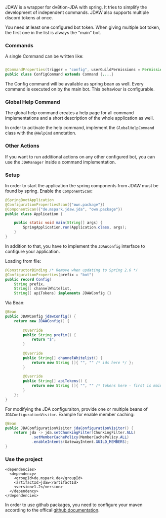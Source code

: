 
JDAW is a wrapper for dv8tion-JDA with spring. It tries to simplify the development of independent commands. JDAW also supports multiple discord tokens at once. 


You need at least one configured bot token. When giving multiple bot token, the first one in the list is always the "main" bot. 

### Commands


A single Command can be written like:

```java

@CommandProperties(trigger = "config", userGuildPermissions = Permission.ADMINISTRATOR)
public class ConfigCommand extends Command {....}

```

The Config command will be available as spring bean as well. Every command is executed on by the main bot. This behaviour is configurable. 

### Global Help Command
The global help command creates a help page for all command implementations and a short description of the whole application as well.

In order to acitivate the help command, implement the `GlobalHelpCommand` class with the `@HelpCmd` annotation. 

### Other Actions
If you want to run additional actions on any other configured bot, you can use the `JDAManager` inside a command implementation.  

### Setup

In order to start the application the spring components from JDAW must be found by spring. Enable the `ComponentScan`: 

```java
@SpringBootApplication
@ConfigurationPropertiesScan({"own.package"})
@ComponentScan({"de.mspark.jdaw.jda", "own.package"})
public class Application {

    public static void main(String[] args) {
        SpringApplication.run(Application.class, args);
    }
}

```
In addition to that, you have to implement the `JDAWConfig` interface to configure your application.

Loading from file:

```java
@ConstructorBinding /* Remove when updating to Spring 2.6 */
@ConfigurationProperties(prefix = "bot")
public record Config(
	String prefix, 
	String[] channelWhitelist, 
	String[] apiTokens) implements JDAWConfig {}
```

Via Bean: 

```java
@Bean
public JDAWConfig jdawConfig() {
    return new JDAWConfig() {
            
        @Override
        public String prefix() {
            return "$";
        }
            
        @Override
        public String[] channelWhitelist() {
            return new String []{ "", "" /* ids here */ };
        }
       
        @Override
        public String[] apiTokens() {
            return new String []{ "", "" /* tokens here - first is main*/ };
        }
    };
}
```
For modifying the JDA configuraiton, provide one or multiple beans of `JDAConfigurationVisitor`. Example for enable member caching:

```java
@Bean
public JDAConfigurationVisitor jdaConfigurationVisitor() {
    return jda -> jda.setChunkingFilter(ChunkingFilter.ALL)
            .setMemberCachePolicy(MemberCachePolicy.ALL)
            .enableIntents(GatewayIntent.GUILD_MEMBERS);
}
```

### Use the project
```
<dependencies>
  <dependency>
    <groupId>de.mspark.de</groupId>
    <artifactId>jdaw</artifactId>
    <version>1.2</version>
  </dependency>
</dependencies>

```

In order to use github packages, you need to configure your maven according to the offical [github documentation](https://docs.github.com/en/packages/working-with-a-github-packages-registry/working-with-the-apache-maven-registry#authenticating-with-a-personal-access-token).